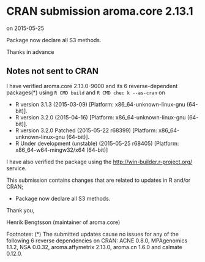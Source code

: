 # CRAN submission aroma.core 2.13.1
on 2015-05-25

Package now declare all S3 methods.

Thanks in advance


## Notes not sent to CRAN

I have verified aroma.core 2.13.0-9000 and its 6 reverse-dependent packages(*) using `R CMD build` and `R CMD chec
k --as-cran` on

* R version 3.1.3 (2015-03-09) [Platform: x86_64-unknown-linux-gnu (64-bit)].
* R version 3.2.0 (2015-04-16) [Platform: x86_64-unknown-linux-gnu (64-bit)].
* R version 3.2.0 Patched (2015-05-22 r68399) [Platform: x86_64-unknown-linux-gnu (64-bit)].
* R Under development (unstable) (2015-05-25 r68405) [Platform: x86_64-w64-mingw32/x64 (64-bit)]

I have also verified the package using the <http://win-builder.r-project.org/> service.

This submission contains changes that are related to updates in R and/or CRAN;

* Package now declare all S3 methods.

Thank you,

Henrik Bengtsson
(maintainer of aroma.core)

Footnotes:
(*) The submitted updates cause no issues for any of the following 6 reverse dependencies on CRAN: ACNE 0.8.0, MPAgenomics 1.1.2, NSA 0.0.32, aroma.affymetrix 2.13.0, aroma.cn 1.6.0 and calmate 0.12.0.
